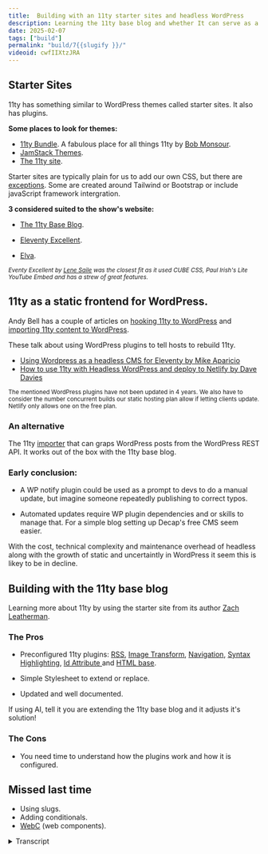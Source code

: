 ```yaml
---
title:  Building with an 11ty starter sites and headless WordPress
description: Learning the 11ty base blog and whether It can serve as a static frontend to the WordPress CMS.
date: 2025-02-07
tags: ["build"]
permalink: "build/7{{slugify }}/"
videoid: cwfIIXtzJRA
---
```


## Starter Sites

11ty has something similar to WordPress themes called starter sites. It also has plugins.

**Some places to look for themes:**

*   [11ty Bundle](https://11tybundle.dev/starters/). A fabulous place for all things 11ty by [Bob Monsour](https://bobmonsour.com/).
*   [JamStack Themes](https://jamstackthemes.dev/#ssg=eleventy).
*   [The 11ty site](https://www.11ty.dev/docs/starter/).

Starter sites are typically plain for us to add our own CSS, but there are [exceptions](https://github.com/CloudCannon/campus-spark-bookshop-template). Some are created around Tailwind or Bootstrap or include javaScript framework intergration.

**3 considered suited to the show's website:**

*   [The 11ty Base Blog](https://github.com/11ty/eleventy-base-blog).
    
*   [Eleventy Excellent](https://github.com/madrilene/eleventy-excellent).
    
*   [Elva](https://github.com/scottsweb/elva).
    
<small>*Eventy Excellent by [Lene Saile](https://www.lenesaile.com/en/) was the closest fit as it used CUBE CSS, Paul Irish's Lite YouTube Embed and has a strew of great features.*</small>


## 11ty as a static frontend for WordPress.


Andy Bell has a couple of articles on [hooking 11ty to WordPress](https://bell.bz/i-hooked-up-eleventy-to-wordpress-api/) and [importing 11ty content to WordPress](https://bell.bz/importing-eleventy-content-into-wordpress/).

These talk about using WordPress plugins to tell hosts to rebuild 11ty.

*   [Using Wordpress as a headless CMS for Eleventy by Mike Aparicio](https://www.mikeaparicio.com/posts/2023-11-07-using-wordpress-as-a-headless-cms-for-eleventy/)
*   [How to use 11ty with Headless WordPress and deploy to Netlify by Dave Davies](https://dev.to/thedavedavies/how-to-use-11ty-with-headless-wordpress-and-deploy-to-netlify-3i73)

<small>The mentioned WordPress plugins have not been updated in 4 years. We also have to consider the number concurrent builds our static hosting plan allow if letting clients update. Netlify only allows one on the free plan.</small>

### An alternative

The 11ty [importer](https://www.11ty.dev/docs/migrate/wordpress/#use-@11ty/import) that can graps WordPress posts from the WordPress REST API. It works out of the box with the 11ty base blog.

### Early conclusion:

- A WP notify plugin could be used as a prompt to devs to do a manual update, but imagine someone repeatedly publishing to correct typos.

- Automated updates require WP plugin dependencies and or skills to manage that. For a simple blog setting up Decap's free CMS seem easier.


With the cost, technical complexity and maintenance overhead of headless along with the growth of static and uncertaintly in WordPress it seem this is likey to be in decline. 



## Building with the 11ty base blog

Learning more about 11ty by using the starter site from its author [Zach Leatherman](https://www.zachleat.com/).

### The Pros

- Preconfigured 11ty plugins: [RSS](https://www.11ty.dev/docs/plugins/rss/), [Image Transform](https://www.11ty.dev/docs/plugins/image/), [Navigation](https://www.11ty.dev/docs/plugins/navigation/),  [Syntax Highlighting](https://www.11ty.dev/docs/plugins/syntaxhighlight/), [Id Attribute ](https://www.11ty.dev/docs/plugins/id-attribute/) and [HTML base](https://www.11ty.dev/docs/plugins/html-base/).

- Simple Stylesheet to extend or replace.
- Updated and well documented.

If using AI, tell it you are extending the 11ty base blog and it adjusts it's solution! 

### The Cons

- You need time to understand how the plugins work and how it is configured.

## Missed last time

- Using slugs.
- Adding conditionals.
- [WebC](https://www.11ty.dev/docs/languages/webc/) (web components).



<details>
<summary>Transcript</summary>

[00:00:05] ****Nathan Wrigley:**** Hello there. This is the second video looking at the 11 static sites generator from the perspective of WordPress users. In the first episode, we built a simple site from scratch, and in this we are looking at 11 starter sites and some of the more advanced features. David has begun rebuilding the show site using the 11ty base blog and can share this experience of it as well.

And we'll also talk a little bit about using 11ty as a static front. End to WordPress. So I mentioned David. There he is. How are you doing, David? You right? Yeah, I'm 

[00:00:40] **David Waumsley:** really good. we've got a lot to cover with this. We do. I probably, and I'm nervous again because it's outta my depth with this stuff, and, we 

[00:00:49] **Nathan Wrigley:** will forgive 

[00:00:49] **David Waumsley:** you.

[00:00:50] **Nathan Wrigley:** It's a bit of live 

[00:00:51] **David Waumsley:** stuff going on again. yeah. So should we bring up our show notes? 

[00:00:55] **Nathan Wrigley:** Yeah, let's put the bits and pieces on the screen. There we go. So 

[00:01:00] **David Waumsley:** we're actually using here, what we started working on, which you. The place for our, a new site. So it's on my local host at the moment, so I'm using that for the notes and it's coming from the base blog, which we've mentioned over here.

So I've done a, little bit of styling on it, but not much already. I think probably the first thing, just to note for anybody who is coming from WordPress like us is that, Levi to, does have something similar to WordPress themes in that they call these kind of starter sites, and it also has.

plugins as well. but it's different. it hasn't had 20 years of, arguing over what a theme of a plugin should do, but, yeah. but they're quite different on that. So let's quickly talk about where you might be able to get one of these teams. 'cause that was the first thing I thought.

We'll use a starter theme to get us. Go in and effectively I ruled it out and then came back to the idea of using the base blog. So let's talk about other themes that are around. I wanted to mention this one. I'll bring this up, which is the 11 bundle, because honestly I wouldn't have got as far as I have if it wasn't thanks to, and I'll bring his site up as well.

Bob Mons, I think, I hope that's how you say his name. But he does this great job. He's got great articles. Himself. So he's definitely somebody to follow if you're into eleventy. But he does list his own sort of chosen kind of updated list of other things here. And what's nice about is you can see which version of eleventy it's using on this.

but also I just wanted to mention 'cause it's got this fire hose here, which has pretty much all the articles that are coming on about 11 and there's about one a day on these. So definitely worth taking a look at that. And out of interest, actually, the ones that I considered really suitable for our show.

if we were using a starter site, were the ones that are first listed here. So 11ty base blog, 11ty Excellence, and Alva here as well. So that was good. Also, another place which I discovered, which doesn't add much on it, is this. placed JAMstack themes. So you can look at the 11tywo ones. Here we've got Astro, which is more popular, not many.

There's only 19 listed, but Astro, which is very popular at the moment and has 18. So I'm not sure how updated that is. So you get a, screenshot of this and where to go from GitHub to get it and a demo, whether one's available. And finally the last place, and probably the first place for most people to look would be the levity site itself.

Where it has the starter projects here, and this has got a nice feature, as you can see over here. It's. Got, the, oh, it's like a Google Pay spa scores, right? Yeah. So it's, they've got a wonderful thing on here, the leaderboard, where it's actually taking the live data of real users using these themes and stuff, so you can actually see who's doing well.

So you can put your site on it actually, and have it judged to see how it's doing. Excellent. Yeah, it's quite, quite a cool little thing, but there's something like 90 to a hundred or something of the starter themes, which are available here. One that I was looking at before, I can see this here, but you may notice, that most of them look pretty plain.

[00:04:29] **Nathan Wrigley:** yeah, certainly the little thumbnail there does in many cases look quite plain, but not always. It seems te text heavy, if Yeah. 

[00:04:36] **David Waumsley:** Yes it is. And I think really if you were someone, come in as a non coder, non coders do certainly use starter sites. They don't need to know HMO very well or CSS, and they can get started if they stick with it.

But generally, I would think. That it's mostly the audience that attracts the people who are into HML and CSS and will want to build their own. Of course. So you'll do your own styling on top of this. So I think, Really, I, that's what I put as note here is that it's, I would say they're typically played, so you can add your own CSS.

But the other thing is, there is an exception here. Let me just, there's quite a few exceptions, I guess to all of that, as there always is. let me just bring this one up. so you do get, something to contradict that, something which is fully fledged Something Yeah, that looks like a, actually looks like a WordPress site.

Dare I say it? Yeah, it does. And it's got all of these kind of cool things on it, but I think that's the exception to the rule. with these kind of things where they're heavily styled, they're usually left to do, whatever you prefer. Some of them though, what might be useful if you are, somebody uses Tailwind or something, some of 'em are integrated with that, or Bootstrap or they're integrated with some of the JavaScript frameworks as well.

But, as mentioned, there was three, I think. For us, the base blog, which I ended up deciding to use, and 11 Excellence, which, you've seen before. 'cause I said I love, this. Yes. Yeah. It could have saved us a lot of time, I thought. I don't know why I love that. I just do. I think 

[00:06:20] **Nathan Wrigley:** it's lovely.

Yeah. 

[00:06:21] **David Waumsley:** it is really well done. Lena Sael, I think is her name is. German developer who lives in Spain and she does a lot of sort of levity stuff and really a very clever woman and a lot of people, as you can see here, have used this site to build their own. She's listed them out here. These other people, some of 'em are her own projects, but other people have used these and.

In fact, I communicated to her because she was just releasing something new and there was something that came up, which I didn't understand, and she was quick to get back with me, and there's a new version of it and why I like this, why I thought this was good for our needs was the fact that, As we know, I'm a big fan of Cube CSS.

She also is using that and, talks about many of the things I do. She's got, dark and light mode in this, which is something that I wanted to add. We're using YouTube, Embeds. Yeah. Using Paul Iris's light embeds. So you only load the thumbnail image rather than load all the stuff that's all baked into all of this.

And there's some really, she's got pagination, which isn't in the base blog, which we're using at the moment. she's also got, lemme just show you this 'cause I think this is quite full. this graph image is built into this. oh, nice. Where, what it does it, basically what it does is it creates your open graph images for, that you need for it because it prints out on a SVG that you put in, turns it into a jpeg, I think, or a ping image, whatever it is.

and prints out your data and whatever else you put in there. So you have these automatic created. things which we don't actually need. No. Yeah. So I think I'm gonna use it for my own personal blog because I think it's fantastic. But anyway, I just wanted spend, but 

[00:08:10] **Nathan Wrigley:** you decided against it for the no script show option.

Okay. 

[00:08:14] **David Waumsley:** Yes. And there was one other, I think I'll just quickly show it that, and again, 

[00:08:18] **Nathan Wrigley:** I just love this. There's just something about the color. I think it's the color system of this one that I really like, 

[00:08:24] **David Waumsley:** but it's so simple. This Yeah, it's so 

[00:08:26] **Nathan Wrigley:** nice. Yeah. 

[00:08:28] **David Waumsley:** again, we got light and dark on this. what was really nice, and I won't open it up, but it actually integrates with front matter CMS, which I Okay.

Showed in the last episode where it's an extension Yeah. For. vs. Code and it, so you can get a CMS experience if you like, in your VS code thing. So that's it. But yeah, and it's got also, multilanguage. Oh, multi. You can set this up for your, yeah. So you can do that. but anyway, we didn't do that.

We decided to go with the base blog just to learn from all I, I did. 'cause I.

We've got a skim over, so we can talk about that a little bit more. We did say that we will talk about using, 11ty as a static front end for WordPress, which is, headless WordPress is the kind of, been a popular thing. Certainly. I won't go into too much detail here. I have put some articles, it's a Coupled by Andy Bell, on this one.

Looking at it both ways, hooking 11tywo WordPress and importing 11 content into WordPress. So going the other way. 

[00:09:39] **Nathan Wrigley:** am I right in saying though that this is like a bit of an endeavor that's run out of steam a bit? 

[00:09:46] **David Waumsley:** I, don't think so. I. there is, let me just bring this all on this by Mike.

aio, I must say that, right? Yeah, we'll go 

[00:09:57] **Nathan Wrigley:** with that. Cio. I'm gonna say ar reio. Yeah, geo. 

[00:10:00] **David Waumsley:** I dunno. Yeah, I've watched some videos. He does, he has some really great content on, design systems and, he's got a great article here as another one on this where you can set this up using this kind of fetch, node.

that which will fetch all the posts from WordPress and then you bring that into 11 and to make this all work as the client that I had in this particular case that he's talking about, they wanted that for pages and posts and he brought it in and connected it up and all the code is here. The thing is with both of these articles, and I dunno if it's down here, where it shows you I won't find it quickly, is both of 'em are using two different WordPress plugins so that when the client updates and publishes, that sends a communication to the hosting.

one of 'em is actually just for netlify to say rebuild. 11. So it would update the post there. The snag that I found with these is that these articles, I mean they're later than when these plugins came in, but the two plugins that are mentioned by Dave Davis, who's got a very similar, post on this, I looked them up and they've both not been updated for four years and one of them has actually closed any contributions to their GitHub repository, right? so I think this is not for somebody like you and I who haven't got these skills to be able to make sure that this, these people have maybe 

[00:11:27] **Nathan Wrigley:** moved on and maybe they just built it for a particular project that they have.

Maybe they had to just migrate a massive site or something like that, and this was just the most effective way to do it. I don't know. 

[00:11:37] **David Waumsley:** Yeah, but you could do it and if you've got the skills, but I thought it was beyond us. But there is a nice little alternative I think, which will just allow, and I'll, do it.

There's a video by Zach Leatherman, the author of Eleventy who shows this. But I'll, repeat it again just because it, Allow me to show how you might import a starter site Okay. From scratch as well. So we've got the 11ty importer where you can bring in, it'll grab the WordPress posts from this.

So we'll see if this works with this. so what I need to do first, let me get rid of some of this. Yeah. 

[00:12:12] **Nathan Wrigley:** get your, palette clean. Yeah. Is helpful set up. So what, just to be clear, you are gonna use this importer tool. The link is in the no script show, notes, and the endeavor is to import.

Posts, I guess pages as well. How does it work? 

[00:12:28] **David Waumsley:** Yeah. posts on this one is what it set up for you. Okay. The 11 importer, which I, just quickly brought up, actually I've got a link to it here. Yeah. Actually does other stuff here. So there is a nice little video that is done on this one and I dunno if we can find it quickly here.

It will do WordPress 'cause that's the most popular thing. It will also bring in things from YouTube, but it will also bring in things from. there's more migration here. There's another platform. What's the popular platform? that's an alternative to Twitter. Masteron. Oh, Masteron, okay. So it can import stuff on that as well.

Okay. That's interesting. Yeah. So let's see if we can go back here. And now what I need to do is when you go to any of these starter sites, so if I was to go to. The base blog here, what we'll find is that you can just use this template and generally what you might want to do is to, then create a new repository for yourself on this.

I've already got that. So if I just go and click on me, go to my repositories. I've already brought this in and I've got base blog over here. Okay. Got it. Yep. So if I go into that and then, and I mentioned it last time we were talking, that it might be useful to have GitHub desktop. Yes, you did.

Yeah. Like that. Yeah. So if we open that up, then what I can do is take this repository, which I've copied and hopefully. Oh, there we are. We've come in. So it's let's just check that it's going to where I want it to go. So it's coming from where I want and it's going to local path 10th. That's exactly where I want it to go.

Nice. There is a code. Yeah, there is. Whoa. Okay. And that's done actually. And I'm gonna open it up in visual. I've got two of these open now, so we could have problems. It's all No problem. 

[00:14:30] **Nathan Wrigley:** we'll 

[00:14:30] **David Waumsley:** work with you. We'll figure it out. I'll do away with that. And I should bring this up on this screen 'cause you can't see it.

And I should just also increase the size 'cause you can't see much, can you? Is that Yeah, that's fine. We, 

[00:14:42] **Nathan Wrigley:** yeah, we've got lots now We can definitely read that. That's lovely. 

[00:14:46] **David Waumsley:** we may, what we'll need to do first probably go to the read be document because what we've already made. A clone of this one, and we've already set that up, but actually, because it hasn't included all the node stuff there.

Okay. We're gonna have to install all of that ourselves here. So bear with while I just bring up the terminal. Terminal and 

[00:15:09] **Nathan Wrigley:** you're gonna NPM install? Oh no, I'm not gonna do that. Not that one. Oh, this is your short code. Sorry. This is your text expander that you're using to generate the. Yes it is correct code.

Yeah, you maybe just copy and paste In this case 

[00:15:24] **David Waumsley:** it's quite short. 

[00:15:25] **Nathan Wrigley:** There we are. There you go. And now we've got 

[00:15:27] **David Waumsley:** small bit of time. Actually this will allow me, one is just doing that 'cause it's got, loading all the notes. I just wanted to mention something. Let me just bring this up. If you are using some of the starter sites, what might scare somebody new is seeing something like this, which is what I saw, on Elva before.

I think I also saw it on the 11 is. oh gosh. Yeah. That looks terrifying. Yeah, It's because it's a node which is no longer supported. And what you can, it gives you the information. You can just run the NPN Audit fix and it will sort things out, and it's probably okay, and the author will do that.

But I just thought it was worth throwing in that. If you're coming to this for the first time as I was, something like this is quite a scary thing to see if this is not we're used to doing press on regardless. Okay. Yes. Okay. So you do get something there. Anyway, we should have copied all of our 

[00:16:21] **Nathan Wrigley:** Yeah, it says it still watching.

A bit more time to kill here, David. What else can we, no, 

[00:16:26] **David Waumsley:** It's done. It's, the wrong one. I've got it open twice, so I see that and now we can run the 11tyail and I'll do that with my, short. Key and we should have that now. There we go. Yeah. Or 80. 80. 80. There're So I increase, there we go. I increase the size.

So now what we can do here just to show so that's basically installed in it, and then you can work from there. So it's not. Too bigger job to start from the starter site, get it on your local level. Now, once you 

[00:17:00] **Nathan Wrigley:** know what you're doing there, which you clearly now do, I think that was a two minute enterprise for you o of without all the talking and everything that you had to do.

That's probably a couple of minutes, isn't it? Yeah, exactly. Coffee and come back and it's all good to go. So this is the, which starter site is 

[00:17:17] **David Waumsley:** this? What's, this is the base blog. Except the only thing is I've increased the font size on. Now what I wanted to do was just show the importer working. 'cause that was it.

It's quite cool. Yep. so if I just get rid of this again, and we'll go back here and I've got the, what I need to put in already typed out because. Oh, you're 

[00:17:41] **Nathan Wrigley:** prepared. 

[00:17:41] **David Waumsley:** You're a good YouTuber, David. 

[00:17:43] **Nathan Wrigley:** you've got yourself ready. 

[00:17:45] **David Waumsley:** So what I've just pasted in here, this is all we need is something telling that we're going to import WordPress to this particular address that we've got in here.

And what we want to do is to output this content. Sorry, output it into the content and into the blog section. So one thing that we do need to know if we're using one of the starter themes is where we want that stuff to go. And in this case, with the base blog, it's in content, and then our posts go in here.

Okay? So we want that to be the same. And then we, could do a drive run. We can decide where we want to locate the assets, but in this case, the assets want to, set to co-locate. So effectively what this should do. It should put them in a folder with the post themselves. Okay. So the images that go with it.

So let me just run this and let's just see if it works. and we should, oh, it's asking me now because I. I haven't got the import package in there, so I'm just going to say yes. Okay. I want that and it's going to do that as well. The beauty, you probably only needed. Yes, it's because I've opened up a new one and what we're seeing here is it's fetching.

It's fetching the different JSON files, so this is using the WordPress rest, REST API to drag in these posts. And I know there's one error on this and what we should see over here is. In our blog. Okay. Now we have our posts and we should see that with these, they put the assets co-located them with this.

That was the co-locate thing. Okay, got it. Yes. And if I can find the right tab. I will, 

[00:19:26] **Nathan Wrigley:** just show you now. Just, there we go. I was just gonna say, we're looking at a very pink screen there, but we're, back. We, can now see your brow. That great. We should be 

[00:19:34] **David Waumsley:** back, let's see if I'm on the right one.

Fingers crossed. 

[00:19:37] **Nathan Wrigley:** It was definitely 80 82, port 80 82. So why is there some caching 

[00:19:43] **David Waumsley:** going on? Probably. This is the problem when you're doing this. Browser caching is always, what I'll do off screen. You can't see this. I shall just run this again. I. When you say, 

[00:19:54] **Nathan Wrigley:** run this again, are you gonna, I'm just restart.

Yes. 

[00:19:58] **David Waumsley:** I'm 11. Let's just see if that shakes it up. There we are. We've got our post. Yeah. so we've got, yeah. So all been well, yeah, it's brought in the assets. Now. Something to just notice. there are a few little things that you get, so if you've got, as I have in this case, it was built with a page builder and I'm using.

A form of that kind of, all of these had a video on the top there, which was hidden behind this kind of code that I put. So it didn't manage to pick up on that, but otherwise the images and everything, so Set that up. That would work. 

[00:20:32] **Nathan Wrigley:** so you did something quirky in WordPress, which 11? The importer there, it just was on, it 

[00:20:40] **David Waumsley:** was unable to, yeah.

Okay. Is unable to understand what all the, what complexities were going on there. Otherwise it would, picking the JavaScript that was needed, but it was done in such a convoluted way, so it was missing on that. it does this, I read somebody said they had an 8,000 article blog and it took 11.

With the importer, two minutes to, to bring all of that data over. So yeah. 

[00:21:06] **Nathan Wrigley:** To to, the human mind. 8,000 sounds like a lot, but to a machine just pausing text, it's just yeah, bring it on. That's fine. Yeah, exactly. Exactly. 

[00:21:15] **David Waumsley:** Yeah. That bit's done. I'm going to get rid of this. okay, 

[00:21:21] **Nathan Wrigley:** that was successful.

That was a, really nice example of how to do it. So you've, managed to import in a matter of moments, an entire WordPress site. 

[00:21:30] **David Waumsley:** Yes. Oh, the other thing that you might just be interested in, if I go to the site that was, this is the first thing I thought, is the rest API. So if I actually go to the site, it was important.

It's actually blocked off. I've got a maintenance mode on it. I've got everything set, so 

[00:21:48] **Nathan Wrigley:** it's invisible to the human reader. But the rest API just. Very, yeah, exactly. You through all of that. Okay, 

[00:21:54] **David Waumsley:** great. so if I just gave a, client a log into this, it would be fine. And if, because of course it's taking the post data, it's turning that into markdown.

Yeah. So if you had a lot of junk code, which I did on that, it cleans it up. Really. It just takes the Oh, that's nice too. That's a unexpected benefit. 

[00:22:10] **Nathan Wrigley:** Excellent. Yeah. 

[00:22:11] **David Waumsley:** Yeah. So my, got a lot cleaner. Good for moving that over. okay, let's go back to our notes, our article. 

[00:22:21] **Nathan Wrigley:** Where are we now then?

Yeah, I think so. We've done the importer. 

[00:22:25] **David Waumsley:** We have, we've done how to, download us, start a site and get started with that. I think, we were talking about this earlier, I think we share the same conclusion that maybe because of the technical complexities and maintenance with headless and the growth of, static CMS is going around, I think it's probably not something you'll either go one way or the other, won't you?

But I think with it, I think. There'll be less headless solutions. Yeah, it 

[00:22:52] **Nathan Wrigley:** feels like 5, 3, 4, 5 years ago, headless was a real buzzword. It was really an interesting thing. I imagine probably an enterprise, it still might be. Yeah. But it doesn't feel like, your normal freelancer working in the, let's say WordPress space is gonna be too interested.

'cause there's just so many moving parts that could go wrong. And I'm not sure that the, benefits outweigh the. The hassle unless you really are truly an expert and this is all absolute muscle memory. And, I've not really heard anybody talking about headless much in the WordPress space of late. No.

So maybe it's run its course. 

[00:23:32] **David Waumsley:** I never got it at the time because I just thought, I don't, I've not had security issues 'cause I look after. Okay. And caching gives me a face. 

[00:23:39] **Nathan Wrigley:** Yeah. Caching is the sort of the golden bullet there, isn't it? A little bit, yeah. Okay. Yeah, so 

[00:23:45] **David Waumsley:** there 

[00:23:45] **Nathan Wrigley:** was that.

[00:23:46] **David Waumsley:** okay. Should we talk about what we've been doing here as we are using this local version where we're trying to recreate using the 11 blog and the reason why, when you say 

[00:23:55] **Nathan Wrigley:** what we're doing here, do you mean what we're looking at on the screen? This, Yes. Yeah. Okay, great. 

[00:24:00] **David Waumsley:** Sorry. So style wise, we're not there that, we haven't put the logos in here, but we have taken the Eleventy Bog, which is, and I've added in the things that, Might have taken me to another theme to this and taken away some things as well from it. And I did it really because I thought I wanted to know how complex it would be for someone like me, to take a starter site. Would it be the same problem you can have in WordPress where I've done it, where you want to reconfigure some parts of a theme that you've already got?

Yep. Yep. And there's just too much to wade through and there's an element of that as well. But I found it very useful because I've been able to learn by, because the base bog is the one that. Zach Leatherman looks after and created. So probably the best person to learn from if you're gonna get into starter sites.

And it was perfect to a certain degree for what we needed. the only thing we didn't have is I wanted the light and dark. Okay. on this. And we also needed, which I was mentioning before, if I go back to, let's just go into the archive here and go into our last. thing we wanted to have this thing here.

I won't click on it now, but it's just loading the image. It looks like it's the video. It's not loading the stuff right. 

[00:25:17] **Nathan Wrigley:** There's some wizardry going on where it will load the video when you click on that image, that thing that looks like a video. Okay. Exactly. 

[00:25:25] **David Waumsley:** So we're using Paul Iris's light in bed, which will just serve up and hold back YouTube from all of its JavaScript and just serve up the image for quick thing that interestingly enough, there is anyway.

A web component that Zach Lettermans built, which is based on the same thing. But I haven't used that. I've just put it in 'cause I know how to do that myself. Okay. and did that, what else did I need to add in here? There was one other thing that doesn't come with the 11 base blog, which we needed really, I think, and I can just demonstrate it here.

Oh yeah. Okay. Yeah. Is the pagination on the archive pages? Get. 

[00:26:04] **Nathan Wrigley:** So what does it do? Does it just try to load everything all in one go if there's no pagination? 

[00:26:10] **David Waumsley:** Yeah. So on the original blog that you get, it just, it's just the text that it gives you to start with it. Yeah, it's a starter site.

So it can almost go and on endlessly then, because it, browsers will be able to cope with all of that kind of information. But if you want to section it out like this, seem nice to add this in. So that was quite, an adventure for me. AI helped me though. Interesting. So 

[00:26:34] **Nathan Wrigley:** it wasn't straightforward.

There isn't like a, I don't know, something built into the base blog that you can just declare something. You had to go out and find the way to build it. 

[00:26:45] **David Waumsley:** Yeah, there is, PA pagination is something that you can easily add with 11ty. Okay. The way that I needed to add it in this particular case with the base blog, which I'll maybe touch on in a moment.

Okay, yeah, sure, sure. Maybe a bit more complex. But the beauty is, and this is a real tip if anyone wants to do this, what discovered is that ai certainly clawed and I was trying deep seek at the time, so I was asking them both questions where I got stuck with the base bog and it go. it struggled as well, but when I said I'm using the base bug, it goes, ah, this is what you need.

It's configured this way. Interesting. Okay. So shows the documentation's really good for the 11th stuff 'cause it was able to Okay. Yeah, Tell you exactly what it did. yeah, so it, it sorted me out. So that's just the basic stuff that I made some changes. Obviously we need some styling, we sorted this sort of stuff out.

But, shall I bring up, I think I'll bring up the code editor for this. If I. 

[00:27:40] **Nathan Wrigley:** Yeah, it was fairly straightforward for me as a, as somebody watching what you were doing to figure out what you've done. But I imagine it was a bit of a bed of worms to, actually do it the first time. 

[00:27:52] **David Waumsley:** Yes, it was.

So we got a whole bunch of, I. So the, one of the things I think, with a starter site like this for me was the fact that the downside of it all is the fact that you really do need to understand how things have been configured in, something like this. Because there's a lot of great sort of things that been set up.

Some of them I've commented out, which is the images, I won't go into this, but it has a wonderful image plugin where if you upload into an image, it will, you can. If you can set it to do almost anything, but it will, it will turn, if it's a heavy SVG, it will turn it into, whatever the smallest thing is an A VI or something like that.

Okay? It will add in the sizes. It will create a picture tag if it needs to serve a viv, and then a backup of a web p or a backup of a jpeg, right? For those browsers that don't support it, it will do this all automatically. I pulled it out only because of the build time with it, because this would be perfect if you are a CMS person and you've got a client coming in and dragging in any kind of image, right?

It will take care of all of that trouble for you, but that's not us and we're not using many images. In fact, we're using what comes from YouTube, our thumbnail. So you just did it 

[00:29:12] **Nathan Wrigley:** expediency. Given your situation where not many images and the ones that you are using, you've probably got the right format and optimize them anyway.

Exactly. So I thought, okay. 

[00:29:23] **David Waumsley:** Yeah, exactly. So I mean I, I ran a test on it earlier. There's one other, the things that we put in as a little diagram, and you know it on the defaults, it just set me with a different versions in a picture tag. And the smallest was the Avis. That's something like nine kilobytes.

And I just thought, our audience. If I needed that again, I would just put it in without the picture tag as a na, because 

[00:29:48] **Nathan Wrigley:** Yeah, 

[00:29:48] **David Waumsley:** It wouldn't need different sizes. It's so small. Anyway, so I thought that's generally the way we go. So I took that out. Okay. But there are some really cool things and, let me mention first where I got stuck, and AI helped me.

So if I go into the contents, are we still on 

[00:30:10] **Nathan Wrigley:** the, are we still on pagination? We're still. On 

[00:30:13] **David Waumsley:** that I was gonna talk about pagination. Yes, exactly. Yeah. it didn't, it had it on the post. So you've got the next post and the before post, that's automatically in the base blog. But I didn't have it on the archive pages and I created my own additional pages.

So with the example of chat here, what you discover is it uses another plugin called the 11 navigation, which allows you to really construct some, if you wanted to. A mega menu or something like this, okay? Allow you to organize things a lot better. 'cause you can put 'em in the subcategories, but because it does that, and this is something I think I mentioned, gray, gray matter as something that happens.

This isn't gray matter. This is a, an 11tyhing where you can use JavaScript in your front matter area. On this. So suddenly everything I'm doing in my template now, because I've got the navigation now has to be turned into something which is in a JavaScript format. If you'll, gosh, okay. Yeah. Which is where it goes beyond me.

But luckily I was able to add the pagination simply by asking one of the ais, I'm using the base blog. I want to do this. And, it just churned this out for me, which is using the standard code, which you'll see anyway in the documentation, but it just put it in the right syntax or format for the matter area here.

So it's just 

[00:31:37] **Nathan Wrigley:** looking at that and not knowing what I'm talking about, it looks like it's going so reverse. True is newest to oldest, I'm guessing. Yeah, the alias is almost like a custom post out. We're looking for the posts. The size six is how many to show before the, before you need to click the pagination, so there's six on a page, and then there'll be six more on a page and six more.

And exactly. Data collections chat. I don't even know what that is. Not a clue. 

[00:32:07] **David Waumsley:** that's because that's what I've named this particular collection, so it's on the, got it. Page, which we've now called chat at the moment where, okay, some, this is why it's not up at all because we, still sort out some of the naming conventions.

We called it chat and maybe we'll call it chats. I'll reconfigure this. But the beauty of it is, and it's the same with the tagging system of the base blog, is that it's automated for you. So when I need a new page, this is automatically going, yeah. It's not 

[00:32:33] **Nathan Wrigley:** gonna figure it all out for you. Okay. And it's 

[00:32:35] **David Waumsley:** going to, because of 11, it's going to put the.

The big previous and the next and everything can create that, then we can change what we call that, over here. So, we've got that all built in. and it's the same with the tagging system as well. This is built into the base bog. If I create a new tag on one of my posts, it's gonna do it, but that was just one of the little gotchas.

That I got into with that. That's, yeah, 

[00:32:57] **Nathan Wrigley:** in some respects I'm surprised that isn't built into the base of 11. But then again, you might not want, some sort of archive of anything. You might just want a five page website with just, the navigation in the top right of the desktop version.

So it makes sense not to have it in, if you're trying to keep things lean. Makes sense. Yeah, 

[00:33:20] **David Waumsley:** I, think maybe, it's, pagination does seem like something for the base blog because it is designing for blogs, but also we've gone down a different route slightly with this in the sense that you would generally have a blog and then you would have tags.

So I've used the tag. Oh, I see. Okay. 

[00:33:34] **Nathan Wrigley:** Got it. Yeah. Yeah, because 

[00:33:36] **David Waumsley:** still if, I go back into any of these. it doesn't matter. which one, you'll see I've got a tagging system, but it's also running into the tags. It's automatically creating. So any new tags that I put in my front matter will get a new tag separate to the ones that I've created for ourselves and looped here.

Got it. If that makes sense. yeah, that does make sense. Okay. So it's a, it 

[00:33:59] **Nathan Wrigley:** is a different taxonomy structure than, what I'm used to in WordPress, which obviously just handles all this out the box. There's, other ways of doing things in, eleventy with tagging. Okay. All right. 

[00:34:10] **David Waumsley:** Yeah. it's pretty simple.

Let's just go into the blog. One nice thing is that it's set up so contents of the area, so anything in there can get changed and all the posts are in here and I didn't know I could do this, but it's set up. Two, recognize anything in here so I could put a folder in without messing things up and organize our posts over here.

So yeah, a nice thing to do. And if I go over to, let's just go into the one we're looking at the moment we'll do, This is what I'm doing now is I'm able to, it's something I didn't mention last time round, so I put a little note, because when I was, if you met, I was creating a simple site and just to give you an introduction to the idea of collections and how you might create posts, I didn't explain the fact that my post names didn't match what my URL was.

[00:35:02] **Nathan Wrigley:** Okay. So we could, 

[00:35:03] **David Waumsley:** this is how you do it basically. So it'll sify. Nice five. Yeah. So I'm telling it to go into the permalink. Of build and this, and I'll just add to it. I've created a tag here. I could create many more and it will automatically create those tags for me. So if we decide that there's some crossover between the things that we're doing in our categories, or this other ones, I can put them in and they will just tag and create the.

The, pages we need. And the beauty is with the video id, that's how I've connected it up with the Paul Iris's light YouTube embed and bringing forward those images. I've now been able to put that so it goes in the metadata. So if as an open graph image, it could be used on the front page to automatically do it, and it's outputting as well to the individual posts.

So nice. Got it right. Yeah. Yeah. And there's another nice thing as well in there that you can do drafts as well. So if you put this as, I've commented it out the moment, but if I set this to draft true. I can still, I can still, do a build to the hosting work on this. It's not gonna show it until I either remove this or set it to false.

Okay. So it's, not going to, yeah. So it's gonna ignore it. So you can work on that useful, a 

[00:36:19] **Nathan Wrigley:** pending status, but there it is, ready to roll. You just delete that draft. Yeah. I'll just delete that out 

[00:36:24] **David Waumsley:** and then the next time I do an update to got it. As I would do to, it's going to do that. That's it. Let's, let me go back to the notes. Actually, I need to come back here. Okay. What, didn't we cover? Any questions that you've got so far? No, 

[00:36:39] **Nathan Wrigley:** all of it seems, straightforward isn't the word 'cause it's all very new to me and I would probably upend me if I tried to do it myself. But no, that all makes sense.

[00:36:49] **David Waumsley:** there is, the syntax highlighting is quite a nice thing that we wanted to put in, which came in there. If I just go into one of the learns over here and go into. Light and dark toggle here. It's got this wonderful way of, it's, used in somebody else's library, another 11 user.

So 

[00:37:10] **Nathan Wrigley:** this what we are looking at there, the code example that you're looking at. If you would just type that in as marked down, it would just look like. Any old text, you've what? There's a sort of plugin if you like, and that enables you to encapsulate that portion as, show me this as code instead, and then it'll, with a bit of CSS, it'll put it in a darker box and it will make the, it will format CSS so that the bits and pieces which you want to be in different colors, are in different colors.

[00:37:38] **David Waumsley:** Yeah, exactly. And in fact, let me just go over here. If I go to one of the learn examples and let's make sure I've got one with a bit of code in it. I'm sure there is somewhere, I'll probably pick the one. There's a bit of HML there by the looks of it. There's a bit of H ml, so we have these three back ticks and then you put the language that you want it to do that with and Put this in. So it's gonna be there. And that's the format with this. We've got some CSS here. Got it. Feedback ticks. We close 'em with BT ticks as well. And then we just put CSS and then it's gonna display that and what's happening behind the scenes, which allows me just to talk about snake else. I'm going off tangents, but, the CSS, so last time we did a video, we talked about the CSS and I bundled it all.

a Nun Jux file and included all of the different CSS style sheets that had into that one. Now I tried to do something similar, but I got into a mess and I just decided to use what's already set up in the 11 base blog, which I think is pretty cool. If I just go into, let me just open the this up. On the, let's go into our Includes, into our layout and into the base.

Okay. It does it all in the template here, and you have this kind of, there's lots of stuff and I'll probably have to stop 'cause it'll get. Too boring soon, but, there's a lot of stuff that goes on in here. So there's another bit of a sort of plugin if you like, which allows you to get a bundle by the URL here, and you can specify at CSS and then you can put this in here, what you want to include.

It's gonna send it all to one location, which is set up into another folder called the distribution, the dis. Folder and it puts it all together in that way, which is a slightly different way. But the nice thing about this is that you can also, if you wanted to have that as inline CSS on your page, you can just 

[00:39:35] **Nathan Wrigley:** have Oh, print out within the star sheet.

Okay. 

[00:39:38] **David Waumsley:** Yeah. And so it also means as is used as well on the base blog. Naturally it is actually printed in line. I've changed this now, so it puts it in a style sheet, but it does allow you say the syntax highlighting which we were talking about. 

[00:39:54] **Nathan Wrigley:** Yeah. 

[00:39:54] **David Waumsley:** Is one of the things that's, brought in. And in fact, then.

We're just putting that on the post. I think it might be showing here that, 

[00:40:03] **Nathan Wrigley:** So the, if, there's no, so for example, on a post, there's a high probability that you want c syntax highlighting for C-S-S-H-T-M-L, et cetera. and if you're doing it, if you're injecting that in line only when it's needed in this case, in a post, because there's a high opportunity that a post will have that.

But you could do it on a. Page by page basis, or a post by post basis. And yet the CSS file is stored in the same place in that little bundle. that's quite clever actually. I like that. 

[00:40:35] **David Waumsley:** Yeah. it's putting the distribution and then, so in this case it's been automatically set up In fact, it's pulling in that theme is what's given me the, coloring for the syntax highlighting.

Yeah, and actually there's another one in there which I've left as it is there, which just is the difference, the changes made to the original, but it's actually can pull these things in from the node modules themselves, rather than what you've got there. quite cool stuff. 

[00:41:03] **Nathan Wrigley:** Yeah, let me, yeah, I was just gonna say, do you wanna just quickly knit back to your show notes?

'cause there was a few things on that page. yeah, it was the one before. And then scroll down. What have we looked at? Were, no, where's it going? Yeah, so we, you've mentioned syntax just now, so I'm looking underneath the pros. The first bullet point there, pre-configure 11 plugins. So the base theme Comes with. Something to do with RSS. You mentioned image transformation. So you can throw a, an image in like an SVG and it will turn it into an A VI and you can configure all of that navigation enables you to do more complicated navigation syntax we've just seen. Yeah. Highlighting Id attribute an HTML base.

I, they're part of it. I dunno what they are, but Do you want to touch those or is it, you can 

[00:41:51] **David Waumsley:** see it here, although I might take it away. What it's doing is when it's seeing, because it's a good thing for accessibility. Yeah. Be able to link to headers. What this is doing automatically with the ID attribute, it's a kind of, is it a plugin?

I'm not sure quite sure, but it's included and I can remove it with one line. But basically where we see this, if we go into the source code, it's giving us an ID against this header as well. So if I look there, we've got the, it gives me an ID as well. Got it. Got it. Yeah. Okay, so we've got some, so instead of it 

[00:42:24] **Nathan Wrigley:** just being an H three, it's H three, whatever an idea of whatever the H three.

Is, so in this case the comms? Yeah. Oh, that's nice. 

[00:42:33] **David Waumsley:** Yeah. So on. I guess the only issue you might have is if you have the same title on the sec, but you shouldn't really ever have that should you? No. on the same page. That's the only problem with an ID there. Okay. But yeah, it's quite a nice thing, a little accessibility thing or way to be able to link to a part of your article if you are linking someone else to it built in.

You don't have to do anything. It's automated. There was a actually, and I needed to use this a lot and it's even for building a simple site first time round, I didn't really touch on the conditionals else if all the time. Okay. And that's a really easy thing to do with the nun ju. And I just have to now quickly think on my feet where there's an example of where I've done this.

I think I've done it in the base blog where I wanted to, in the base nex. Let me just have a look here. 

[00:43:22] **Nathan Wrigley:** So is this like an inline thing we're looking for? Are we looking for some line? Yes. I want conditional logic of if this the can't see anything. 

[00:43:31] **David Waumsley:** Yes. No you can't. Can you? 'cause I've forgotten where I might have put it.

Let me just have a look. Keep looking 

[00:43:36] **Nathan Wrigley:** on. We're fine. 

[00:43:38] **David Waumsley:** I don't know 

[00:43:39] **Nathan Wrigley:** the, the way it'll look, but I'm keen something. Hopefully. Okay. Oh, there was an end if there, right at the bottom. What was that end? If that was one of them? 

[00:43:49] **David Waumsley:** Yes. Let's have a look. Where are we starting with? You had an end, you had an if 

[00:43:52] **Nathan Wrigley:** right?

Much further up. Oh, no, If collections post. Ah yes. So I think it's not the one I wanted to further down near the bottom of the screen, right near the bottom is an if collections posts, and then obviously there's an end. If so, you've got an, you've got an if within an if here by the look. Oh, no, you don't.

You've just got. 

[00:44:13] **David Waumsley:** Yeah, I'm not sure where I've got to on this one. because you've got, now I can't remember what I've done, but, anyway, with all I wanted to, I, before I get stuck on what I've done here, I think there is my example, this is a perfect example. what I wanted to, when I didn't have, as you could see actually on the, that we're looking at, I don't have a video ID for the thumbnail for the YouTube video 'cause it hasn't gone up yet.

So what I've done is to say. Only if my front matter gives me an id. Will you print out what you need to blank. Oh, and I noticed that 

[00:44:49] **Nathan Wrigley:** was in the, that was in the front matter, that portion of text. at the top of the post you had a, I think it said YouTube ID or something and there was like the 10 characters of the slug Of the URL.

[00:45:00] **David Waumsley:** Yes. Of the YouTube was, it was. It was commented out as well. So that's why it's not, because otherwise it would take up the space of YouTube. Lemme me understand 

[00:45:10] **Nathan Wrigley:** this then if, that wasn't commented out and it was, so if you'd got a YouTube ID in the post Yes. And it wasn't commented out, so it did exist.

That if would say, does it exist? Yes. Okay. Now append it to the end of the YouTube URL and display it. So not only is it doing the job of whether or not to display, but it's also using the same, yeah, there it is. Video id, it's using that to 

[00:45:37] **David Waumsley:** yeah, declare whether 

[00:45:38] **Nathan Wrigley:** it should display or not, but also appending it to the URL.

Yeah. So if I leave this 

[00:45:42] **David Waumsley:** and I leave it below course, and if I take this off so it's there. we needed a conditional to show 'cause what's gonna happen now if I refresh or be, it's not, is it? Oh, 

[00:45:55] **Nathan Wrigley:** you need, yeah. You might need to clear some caches or rebuild the whole thing. The vague, I think I just need to rebuild it.

Yeah. But I trust you. I'm sure it'll work. Yes. 

[00:46:06] **David Waumsley:** Otherwise without that conditional, it would be showing, it would be trying to show, the, in fact, actually, I've hidden the head of one and I use the image to replace it. So generally that's the case. I get it though. That 

[00:46:21] **Nathan Wrigley:** made sense. the syntax of it and all is new to me and.

But I, see what it's doing. That's good. Yeah. It 

[00:46:27] **David Waumsley:** was worth mentioning that you could do, 'cause it was, you'd want that on simple things. And also something I didn't mention as well last time was the fact that there is these web components. So in Eleventy and I, skipped over it. There is something called Web C, which is Zack Leatherman's own language for using, web components.

And in fact, it's a web component which is creating, it puts around the main tag, which is creating these IDs combined with. The other Java script that it has there. So that's another part of 11tywo, which I really haven't got into. Okay. But it's another option for how you might put together your sites with, using web components.

[00:47:06] **Nathan Wrigley:** What I'm learning though, is depending on, so unlike, so Okay. The intention of WordPress was never really to put functionality in the theme, but that kind of did end up happening. Yeah. But in the theme, usually in the customizer, you can switch things on or off. Like I show the. I don't know, the author, show the, metadata for when it was published and what have you.

And what I'm seeing is something akin to that. Here you've got these plugins built inside of a theme, in this case, the base theme that you can switch on, switch off, configure how you like, but obviously it's much more like hands into the code and figuring all that out. But they enable you to add components to your website, your pages, your posts, add if statements around them, so they show or don't show depending on certain conditions.

And so you've got this framework for building. Based upon the exact same data, you can have a different array of things happening on the pages with these plugins. okay. I'm, beginning to get it a bit, I think. 

[00:48:06] **David Waumsley:** Yeah. Yeah. It's, most of the time, it's the, that's the downside of with the starter thing because when you start to remove things, you really need to know how the directories are being set up or what plugins, but I'm probably not.

Entirely there, but I think I've now learned what's there. you're calling in, as you see, these are kind of plugins are called in at the top here, import these kind of plugins. Oh, there's the RSS 

[00:48:30] **Nathan Wrigley:** one and navigation. Yeah, Okay. 

[00:48:33] **David Waumsley:** and yeah, it's wonderful. And then filters have got some other things that're all built into it.

So there is a bit of doing this, but I was surprised how far I've got and how confident I feel. And it's a little bit, saying about that. There's a couple of points where I'm really excited. I got excited about WordPress at the time. One of them was when I first started doing my own themes, and that feels a lot like that.

And then the other time was when CSS got really difficult and I've discovered page builders. So I've got like this kind of, it feels like going back to some old days where I, yeah, made powerful, helped a little bit with ai, but, it does mean we. No JavaScript skills. I've been able to do some quite complex stuff already.

[00:49:15] **Nathan Wrigley:** Nice conditions. Yeah. So it's not, I enjoyed it. How, are we doing with the show notes there? Have we got through what you wanted to say? I think so. Like we had 

[00:49:24] **David Waumsley:** maybe, yeah, I think so. There was a couple of things I just wanted to cover. I think I thanked who I wanted. There's more to show you, on this.

Maybe I'll just do a short video if there's something that's missed out on this. Okay. That I think might be useful. But, otherwise I think we've. Probably, we've done our best to try and cover what, 

[00:49:41] **Nathan Wrigley:** yeah, that, that looks good. So the, endeavor there was to show what a, theme can do, in this case, the base theme inside of 11ty.

But there were loads of options, dozens and dozens of options. Some more minimal looks like, some less minimal. and David showed you where you can get those. As with everything, the, the bits and pieces, the links that you just saw. Will be available for your dilatation, over on the no script show, 1111 based website at some point in the year 2027.

[00:50:15] **David Waumsley:** But there'll be a 

[00:50:15] **Nathan Wrigley:** link to wherever you can get the 

[00:50:17] **David Waumsley:** notes in 

[00:50:18] **Nathan Wrigley:** the 

[00:50:18] **David Waumsley:** YouTube. Yeah. Comments? Okay. Oh yeah, of course. 

[00:50:21] **Nathan Wrigley:** yeah, Thank you. so look in the, description of the YouTube video and go from there. Basically. Yeah. Okay. Is that it? Are we wrapping that up? I think so. 

[00:50:31] **David Waumsley:** I 

[00:50:31] **Nathan Wrigley:** think so.

I think it was useful. Yeah, it was really interesting. Honestly, the more you talk about it, the more convinced I'm that I should give it a go if only I had 50 hours available to meet. Yeah, exactly. It does take some time. Yeah. All right. I'll see you next time, David. Thank you. Bye bye. Thank you. Cheers.

Alright, bye-bye. Bye.

</details>